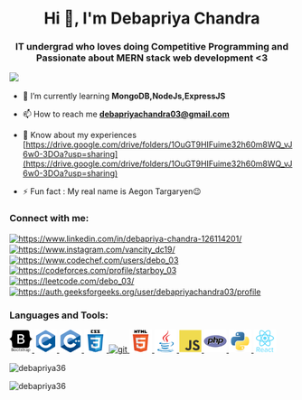<h1 align="center">Hi 👋, I'm Debapriya Chandra</h1>

<h3 align="center">IT undergrad who loves doing Competitive Programming and Passionate about MERN stack web development <3 </h3>

![](https://komarev.com/ghpvc/?username=debapriya36&color=ff69b4)

- 🌱 I’m currently learning **MongoDB,NodeJs,ExpressJS**

- 📫 How to reach me **debapriyachandra03@gmail.com**

- 📄 Know about my experiences [https://drive.google.com/drive/folders/1OuGT9HIFuime32h60m8WQ_vJ6w0-3DOa?usp=sharing](https://drive.google.com/drive/folders/1OuGT9HIFuime32h60m8WQ_vJ6w0-3DOa?usp=sharing)

- ⚡ Fun fact : My real name is Aegon Targaryen😉

<h3 align="left">Connect with me:</h3>
<p align="left">
<a href="https://linkedin.com/in/https://www.linkedin.com/in/debapriya-chandra-126114201/" target="blank"><img align="center" src="https://raw.githubusercontent.com/rahuldkjain/github-profile-readme-generator/master/src/images/icons/Social/linked-in-alt.svg" alt="https://www.linkedin.com/in/debapriya-chandra-126114201/" height="30" width="40" /></a>
<a href="https://instagram.com/https://www.instagram.com/vancity_dc19/" target="blank"><img align="center" src="https://raw.githubusercontent.com/rahuldkjain/github-profile-readme-generator/master/src/images/icons/Social/instagram.svg" alt="https://www.instagram.com/vancity_dc19/" height="30" width="40" /></a>
<a href="https://www.codechef.com/users/https://www.codechef.com/users/debo_03" target="blank"><img align="center" src="https://cdn.jsdelivr.net/npm/simple-icons@3.1.0/icons/codechef.svg" alt="https://www.codechef.com/users/debo_03" height="30" width="40" /></a>
<a href="https://codeforces.com/profile/https://codeforces.com/profile/starboy_03" target="blank"><img align="center" src="https://raw.githubusercontent.com/rahuldkjain/github-profile-readme-generator/master/src/images/icons/Social/codeforces.svg" alt="https://codeforces.com/profile/starboy_03" height="30" width="40" /></a>
<a href="https://www.leetcode.com/https://leetcode.com/debo_03/" target="blank"><img align="center" src="https://raw.githubusercontent.com/rahuldkjain/github-profile-readme-generator/master/src/images/icons/Social/leet-code.svg" alt="https://leetcode.com/debo_03/" height="30" width="40" /></a>
<a href="https://auth.geeksforgeeks.org/user/https://auth.geeksforgeeks.org/user/debapriyachandra03/profile" target="blank"><img align="center" src="https://raw.githubusercontent.com/rahuldkjain/github-profile-readme-generator/master/src/images/icons/Social/geeks-for-geeks.svg" alt="https://auth.geeksforgeeks.org/user/debapriyachandra03/profile" height="30" width="40" /></a>
</p>

<h3 align="left">Languages and Tools:</h3>
<p align="left"> <a href="https://getbootstrap.com" target="_blank" rel="noreferrer"> <img src="https://raw.githubusercontent.com/devicons/devicon/master/icons/bootstrap/bootstrap-plain-wordmark.svg" alt="bootstrap" width="40" height="40"/> </a> <a href="https://www.cprogramming.com/" target="_blank" rel="noreferrer"> <img src="https://raw.githubusercontent.com/devicons/devicon/master/icons/c/c-original.svg" alt="c" width="40" height="40"/> </a> <a href="https://www.w3schools.com/cpp/" target="_blank" rel="noreferrer"> <img src="https://raw.githubusercontent.com/devicons/devicon/master/icons/cplusplus/cplusplus-original.svg" alt="cplusplus" width="40" height="40"/> </a> <a href="https://www.w3schools.com/css/" target="_blank" rel="noreferrer"> <img src="https://raw.githubusercontent.com/devicons/devicon/master/icons/css3/css3-original-wordmark.svg" alt="css3" width="40" height="40"/> </a> <a href="https://git-scm.com/" target="_blank" rel="noreferrer"> <img src="https://www.vectorlogo.zone/logos/git-scm/git-scm-icon.svg" alt="git" width="40" height="40"/> </a> <a href="https://www.w3.org/html/" target="_blank" rel="noreferrer"> <img src="https://raw.githubusercontent.com/devicons/devicon/master/icons/html5/html5-original-wordmark.svg" alt="html5" width="40" height="40"/> </a> <a href="https://www.java.com" target="_blank" rel="noreferrer"> <img src="https://raw.githubusercontent.com/devicons/devicon/master/icons/java/java-original.svg" alt="java" width="40" height="40"/> </a> <a href="https://developer.mozilla.org/en-US/docs/Web/JavaScript" target="_blank" rel="noreferrer"> <img src="https://raw.githubusercontent.com/devicons/devicon/master/icons/javascript/javascript-original.svg" alt="javascript" width="40" height="40"/> </a> <a href="https://www.php.net" target="_blank" rel="noreferrer"> <img src="https://raw.githubusercontent.com/devicons/devicon/master/icons/php/php-original.svg" alt="php" width="40" height="40"/> </a> <a href="https://www.python.org" target="_blank" rel="noreferrer"> <img src="https://raw.githubusercontent.com/devicons/devicon/master/icons/python/python-original.svg" alt="python" width="40" height="40"/> </a> <a href="https://reactjs.org/" target="_blank" rel="noreferrer"> <img src="https://raw.githubusercontent.com/devicons/devicon/master/icons/react/react-original-wordmark.svg" alt="react" width="40" height="40"/> </a>


<p><img align="center" src="https://github-readme-stats.vercel.app/api/top-langs?username=debapriya36&show_icons=true&locale=en&layout=compact" alt="debapriya36" /></p>

<p><img align="center" src="https://github-readme-streak-stats.herokuapp.com/?user=debapriya36&" alt="debapriya36" /></p>
